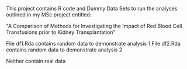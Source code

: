 This project contains R code and Dummy Data Sets to run the analyses outlined in my MSc project entitled:

"A Comparison of Methods for Investigating the Impact of Red Blood Cell Transfusions prior to Kidney Transplantation"

File df1.Rda contains random data to demonstrate analysis 1
File df2.Rda contains random data to demonstrate analysis 2 

Neither contain real data
